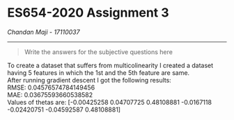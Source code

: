# ES654-2020 Assignment 3

*Chandan Maji* - *17110037*

------

> Write the answers for the subjective questions here


To create a dataset that suffers from multicolinearity I created a dataset having 5 features in which the 1st and the 5th feature are same.
<br>
After running gradient descent I got the following results:<br>
RMSE:  0.04576574784149456<br>
MAE:  0.03675593660538582<br>
Values of thetas are: [-0.00425258  0.04707725  0.48108881 -0.0167118  -0.02420751 -0.04592587
  0.48108881]